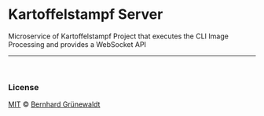 # Kartoffelstampf Server

Microservice of Kartoffelstampf Project that executes the CLI Image Processing and provides a WebSocket API


-----

&nbsp;

### License

[MIT](./LICENSE) © [Bernhard Grünewaldt](https://github.com/clouless)
